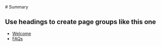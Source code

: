 ‌# Summary​

## Use headings to create page groups like this one​

* [Welcome](page1/Welcome.md)
* [FAQs](page2/FAQs.md)
